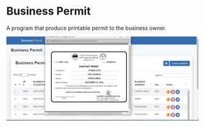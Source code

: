 # Business Permit 

A program that produce printable permit to the business owner.

![Example Output](output/permit.png)